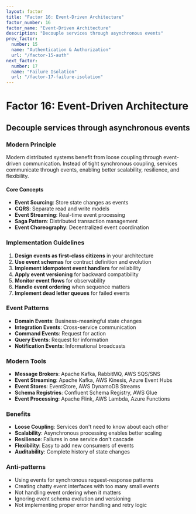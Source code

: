 ```yaml
---
layout: factor
title: "Factor 16: Event-Driven Architecture"
factor_number: 16
factor_name: "Event-Driven Architecture"
description: "Decouple services through asynchronous events"
prev_factor:
  number: 15
  name: "Authentication & Authorization"
  url: "/factor-15-auth"
next_factor:
  number: 17
  name: "Failure Isolation"
  url: "/factor-17-failure-isolation"
---
```


# Factor 16: Event-Driven Architecture

## Decouple services through asynchronous events

### Modern Principle

Modern distributed systems benefit from loose coupling through event-driven communication. Instead of tight synchronous coupling, services communicate through events, enabling better scalability, resilience, and flexibility.

#### Core Concepts

- **Event Sourcing**: Store state changes as events
- **CQRS**: Separate read and write models
- **Event Streaming**: Real-time event processing
- **Saga Pattern**: Distributed transaction management
- **Event Choreography**: Decentralized event coordination

### Implementation Guidelines

1. **Design events as first-class citizens** in your architecture
2. **Use event schemas** for contract definition and evolution
3. **Implement idempotent event handlers** for reliability
4. **Apply event versioning** for backward compatibility
5. **Monitor event flows** for observability
6. **Handle event ordering** when sequence matters
7. **Implement dead letter queues** for failed events

### Event Patterns

- **Domain Events**: Business-meaningful state changes
- **Integration Events**: Cross-service communication
- **Command Events**: Request for action
- **Query Events**: Request for information
- **Notification Events**: Informational broadcasts

### Modern Tools

- **Message Brokers**: Apache Kafka, RabbitMQ, AWS SQS/SNS
- **Event Streaming**: Apache Kafka, AWS Kinesis, Azure Event Hubs
- **Event Stores**: EventStore, AWS DynamoDB Streams
- **Schema Registries**: Confluent Schema Registry, AWS Glue
- **Event Processing**: Apache Flink, AWS Lambda, Azure Functions

### Benefits

- **Loose Coupling**: Services don't need to know about each other
- **Scalability**: Asynchronous processing enables better scaling
- **Resilience**: Failures in one service don't cascade
- **Flexibility**: Easy to add new consumers of events
- **Auditability**: Complete history of state changes

### Anti-patterns

- Using events for synchronous request-response patterns
- Creating chatty event interfaces with too many small events
- Not handling event ordering when it matters
- Ignoring event schema evolution and versioning
- Not implementing proper error handling and retry logic